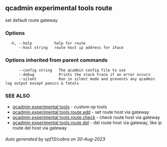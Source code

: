 ## qcadmin experimental tools route

set default route gateway

### Options

```
  -h, --help          help for route
      --host string   route host ip address for iFace
```

### Options inherited from parent commands

```
      --config string   The qcadmin config file to use
      --debug           Prints the stack trace if an error occurs
      --silent          Run in silent mode and prevents any qcadmin log output except panics & fatals
```

### SEE ALSO

* [qcadmin experimental tools](qcadmin_experimental_tools.md)	 - custom op tools
* [qcadmin experimental tools route add](qcadmin_experimental_tools_route_add.md)	 - set route host via gateway
* [qcadmin experimental tools route check](qcadmin_experimental_tools_route_check.md)	 - check route host via gateway
* [qcadmin experimental tools route del](qcadmin_experimental_tools_route_del.md)	 - del route host via gateway, like ip route del host via gateway

###### Auto generated by spf13/cobra on 30-Aug-2023
